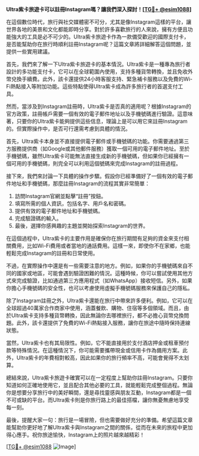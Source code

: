 **Ultra紫卡旅遊卡可以註冊Instagram嗎？讓我們深入探討！[[TG💪+ @esim1088](https://t.me/s/esim1088)]**

在這個數位時代，旅行與社交媒體密不可分，尤其是像Instagram這樣的平台，讓世界各地的美景和文化都能即時分享。對於許多喜歡旅行的人來說，擁有方便且功能強大的工具是必不可少的。Ultra紫卡旅遊卡作為一款備受歡迎的國際支付卡，是否能幫助你在旅行時順利註冊Instagram呢？這篇文章將詳細解答這個問題，並提供一些實用建議。

首先，我們來了解一下Ultra紫卡旅遊卡的基本情況。Ultra紫卡是一種專為旅行者設計的多功能支付卡，它可以在全球範圍內使用，支持多種貨幣轉換，並且免收外幣兌換手續費。此外，該卡還提供24小時客服支持、緊急補卡服務以及免費的Wi-Fi熱點接入等附加功能。這些特點使得Ultra紫卡成為許多旅行者的首選支付工具。

然而，當涉及到Instagram註冊時，Ultra紫卡是否真的適用呢？根據Instagram的官方政策，註冊帳戶需要一個有效的電子郵件地址以及手機號碼進行驗證。這意味著，只要你的Ultra紫卡能夠提供這些信息，理論上是可以用它來註冊Instagram的。但實際操作中，是否可行還需考慮到具體的情況。

首先，Ultra紫卡本身並不直接提供電子郵件或手機號碼的功能。你需要通過第三方服務提供商（如Google或其他郵件服務）獲取一個可用的電子郵件地址。至於手機號碼，雖然Ultra紫卡可能無法直接生成新的手機號碼，但如果你已經擁有一個可用的手機號碼，則完全可以利用這個號碼來完成Instagram的註冊過程。

接下來，我們來討論一下具體的操作步驟。假設你已經準備好了一個有效的電子郵件地址和手機號碼，那麼註冊Instagram的流程其實非常簡單：

1. 訪問Instagram官網並點擊“註冊”按鈕。
2. 填寫所需的個人資訊，包括名字、用戶名和密碼。
3. 提供有效的電子郵件地址和手機號碼。
4. 完成驗證碼的輸入。
5. 最後，選擇你感興趣的主題並開始探索Instagram的世界。

在這個過程中，Ultra紫卡的主要作用是確保你在旅行期間有足夠的資金來支付相關費用，比如Wi-Fi費用或者當地的通話費用。這樣一來，即使你不在家鄉，也能輕鬆完成Instagram的註冊和日常使用。

不過，在實際操作中還是有一些需要注意的地方。例如，如果你的手機號碼來自不同的國家或地區，可能會遇到驗證困難的情況。這種時候，你可以嘗試使用其他方式來完成驗證，比如通過第三方應用程式（如WhatsApp）接收短信。另外，如果你擔心手機號碼的安全性，也可以考慮使用虛擬手機號碼服務來保護自己的隱私。

除了Instagram註冊之外，Ultra紫卡還能在旅行中帶來許多便利。例如，它可以在全球超過40萬家合作商家中使用，涵蓋餐飲、購物、住宿等多個領域。而且，由於Ultra紫卡支持多種貨幣轉換，因此無論你去哪裡旅行，都不必擔心貨幣兌換問題。此外，該卡還提供了免費的Wi-Fi熱點接入服務，讓你在旅途中隨時保持連線狀態。

當然，Ultra紫卡也有其局限性。例如，它不能直接用於支付酒店押金或租車預付款等特殊情況。在這種情況下，你可能需要攜帶現金或信用卡作為備用方案。此外，Ultra紫卡的年費相對較高，因此如果你的旅行頻率不高，可能會覺得不太划算。

總結來說，Ultra紫卡旅遊卡確實可以在一定程度上幫助你註冊Instagram。只要你知道如何正確地使用它，並且配合其他必要的工具，就能輕鬆完成整個過程。無論你是想要分享旅行中的美好瞬間，還是尋找靈感與朋友互動，Instagram都是一個不可或缺的平台。而Ultra紫卡則是你旅行路上的最佳搭檔，讓你無憂無慮地享受每一刻。

最後，提醒大家一句：旅行是一場冒險，但也需要做好充分的準備。希望這篇文章能幫助你更好地了解Ultra紫卡與Instagram之間的關係，從而在未來的旅程中更加得心應手。祝你旅途愉快，Instagram上的照片越來越精彩！

[[TG💪+ @esim1088](https://t.me/s/esim1088) ![Image](https://i.postimg.cc/4NQfJmqS/Snipaste-2025-05-13-00-14-12.png)]